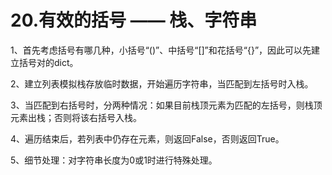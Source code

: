# 20.有效的括号 —— 栈、字符串

1、首先考虑括号有哪几种，小括号“()”、中括号“[]”和花括号“{}”，因此可以先建立括号对的dict。

2、建立列表模拟栈存放临时数据，开始遍历字符串，当匹配到左括号时入栈。

3、当匹配到右括号时，分两种情况：如果目前栈顶元素为匹配的左括号，则栈顶元素出栈；否则将该右括号入栈。

4、遍历结束后，若列表中仍存在元素，则返回False，否则返回True。

5、细节处理：对字符串长度为0或1时进行特殊处理。
